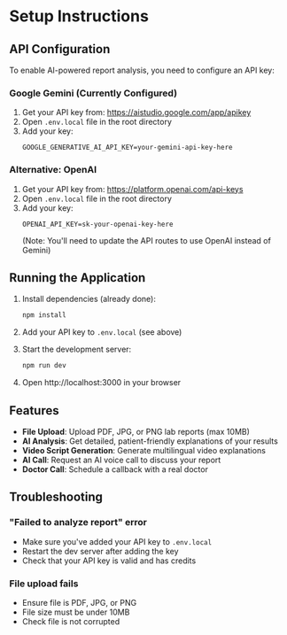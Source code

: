 # Setup Instructions

## API Configuration

To enable AI-powered report analysis, you need to configure an API key:

### Google Gemini (Currently Configured)
1. Get your API key from: https://aistudio.google.com/app/apikey
2. Open `.env.local` file in the root directory
3. Add your key:
   ```
   GOOGLE_GENERATIVE_AI_API_KEY=your-gemini-api-key-here
   ```

### Alternative: OpenAI
1. Get your API key from: https://platform.openai.com/api-keys
2. Open `.env.local` file in the root directory
3. Add your key:
   ```
   OPENAI_API_KEY=sk-your-openai-key-here
   ```
   (Note: You'll need to update the API routes to use OpenAI instead of Gemini)

## Running the Application

1. Install dependencies (already done):
   ```bash
   npm install
   ```

2. Add your API key to `.env.local` (see above)

3. Start the development server:
   ```bash
   npm run dev
   ```

4. Open http://localhost:3000 in your browser

## Features

- **File Upload**: Upload PDF, JPG, or PNG lab reports (max 10MB)
- **AI Analysis**: Get detailed, patient-friendly explanations of your results
- **Video Script Generation**: Generate multilingual video explanations
- **AI Call**: Request an AI voice call to discuss your report
- **Doctor Call**: Schedule a callback with a real doctor

## Troubleshooting

### "Failed to analyze report" error
- Make sure you've added your API key to `.env.local`
- Restart the dev server after adding the key
- Check that your API key is valid and has credits

### File upload fails
- Ensure file is PDF, JPG, or PNG
- File size must be under 10MB
- Check file is not corrupted
